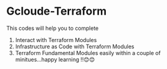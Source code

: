 # Gcloude-Terraform
This codes will help you to complete 
1) Interact with Terraform Modules
2) Infrastructure as Code with Terraform Modules
3) Terraform Fundamental Modules
easily within a couple of minitues...happy learning !!😊😊
